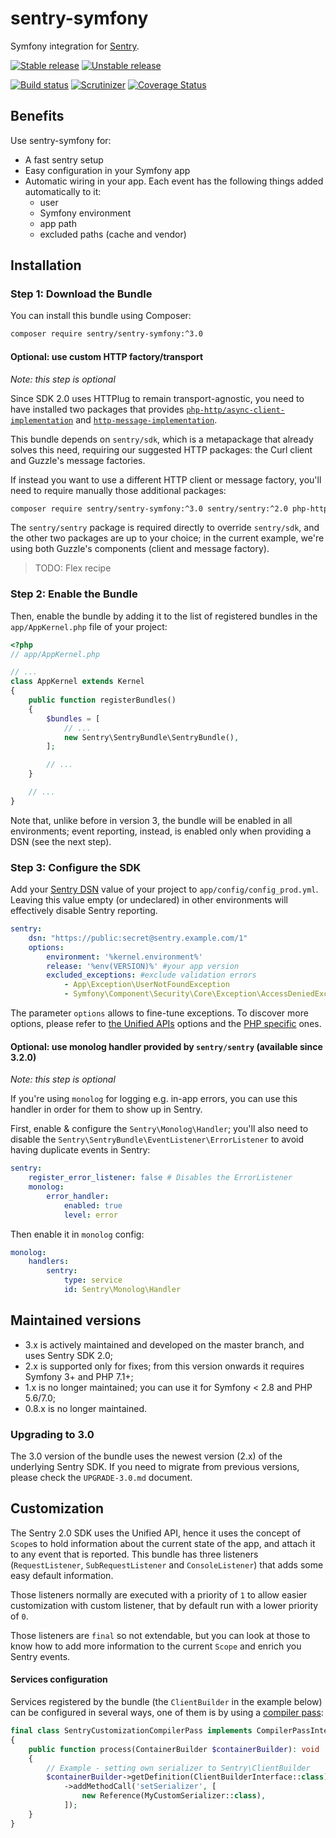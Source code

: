 # sentry-symfony

Symfony integration for [Sentry](https://getsentry.com/).

[![Stable release][Last stable image]][Packagist link]
[![Unstable release][Last unstable image]][Packagist link]

[![Build status][Master build image]][Master build link]
[![Scrutinizer][Master scrutinizer image]][Master scrutinizer link]
[![Coverage Status][Master coverage image]][Master scrutinizer link]

## Benefits

Use sentry-symfony for:

 * A fast sentry setup
 * Easy configuration in your Symfony app
 * Automatic wiring in your app. Each event has the following things added automatically to it:
   - user
   - Symfony environment
   - app path
   - excluded paths (cache and vendor)

## Installation

### Step 1: Download the Bundle
You can install this bundle using Composer: 

```bash
composer require sentry/sentry-symfony:^3.0
```

#### Optional: use custom HTTP factory/transport
*Note: this step is optional*

Since SDK 2.0 uses HTTPlug to remain transport-agnostic, you need to have installed two packages that provides 
[`php-http/async-client-implementation`](https://packagist.org/providers/php-http/async-client-implementation)
and [`http-message-implementation`](https://packagist.org/providers/psr/http-message-implementation).

This bundle depends on `sentry/sdk`, which is a metapackage that already solves this need, requiring our suggested HTTP
packages: the Curl client and Guzzle's message factories.

If instead you want to use a different HTTP client or message factory, you'll need to require manually those additional
packages:

```bash
composer require sentry/sentry-symfony:^3.0 sentry/sentry:^2.0 php-http/guzzle6-adapter guzzlehttp/psr7
```

The `sentry/sentry` package is required directly to override `sentry/sdk`, and the other two packages are up to your choice;
in the current example, we're using both Guzzle's components (client and message factory).

> TODO: Flex recipe

### Step 2: Enable the Bundle

Then, enable the bundle by adding it to the list of registered bundles
in the `app/AppKernel.php` file of your project:

```php
<?php
// app/AppKernel.php

// ...
class AppKernel extends Kernel
{
    public function registerBundles()
    {
        $bundles = [
            // ...
            new Sentry\SentryBundle\SentryBundle(),
        ];

        // ...
    }

    // ...
}
```
Note that, unlike before in version 3, the bundle will be enabled in all environments; event reporting, instead, is enabled
only when providing a DSN (see the next step).

### Step 3: Configure the SDK

Add your [Sentry DSN](https://docs.sentry.io/quickstart/#configure-the-dsn) value of your project to ``app/config/config_prod.yml``.
Leaving this value empty (or undeclared) in other environments will effectively disable Sentry reporting.

```yaml
sentry:
    dsn: "https://public:secret@sentry.example.com/1"
    options:
        environment: '%kernel.environment%'
        release: '%env(VERSION)%' #your app version
        excluded_exceptions: #exclude validation errors
            - App\Exception\UserNotFoundException
            - Symfony\Component\Security\Core\Exception\AccessDeniedException
```

The parameter `options` allows to fine-tune exceptions. To discover more options, please refer to
[the Unified APIs](https://docs.sentry.io/development/sdk-dev/unified-api/#options) options and
the [PHP specific](https://docs.sentry.io/platforms/php/#php-specific-options) ones.

#### Optional: use monolog handler provided by `sentry/sentry` (available since 3.2.0)
*Note: this step is optional*

If you're using `monolog` for logging e.g. in-app errors, you
can use this handler in order for them to show up in Sentry. 

First, enable & configure the `Sentry\Monolog\Handler`; you'll also need
to disable the `Sentry\SentryBundle\EventListener\ErrorListener` to
avoid having duplicate events in Sentry:

```yaml
sentry:
    register_error_listener: false # Disables the ErrorListener
    monolog:
        error_handler:
            enabled: true
            level: error
```

Then enable it in `monolog` config:

```yaml
monolog:
    handlers:
        sentry:
            type: service
            id: Sentry\Monolog\Handler
```

## Maintained versions
 * 3.x is actively maintained and developed on the master branch, and uses Sentry SDK 2.0;
 * 2.x is supported only for fixes; from this version onwards it requires Symfony 3+ and PHP 7.1+;
 * 1.x is no longer maintained; you can use it for Symfony < 2.8 and PHP 5.6/7.0; 
 * 0.8.x is no longer maintained.

### Upgrading to 3.0
The 3.0 version of the bundle uses the newest version (2.x) of the underlying Sentry SDK. If you need to migrate from previous versions, please check the `UPGRADE-3.0.md` document.

## Customization

The Sentry 2.0 SDK uses the Unified API, hence it uses the concept of `Scope`s to hold information about the current 
state of the app, and attach it to any event that is reported. This bundle has three listeners (`RequestListener`, 
`SubRequestListener` and `ConsoleListener`) that adds some easy default information. 

Those listeners normally are executed with a priority of `1` to allow easier customization with custom listener, that by 
default run with a lower priority of `0`.

Those listeners are `final` so not extendable, but you can look at those to know how to add more information to the 
current `Scope` and enrich you Sentry events.


#### Services configuration

Services registered by the bundle (the `ClientBuilder` in the example below) can be configured in several ways, one of them is by using a [compiler pass](https://symfony.com/doc/current/service_container/compiler_passes.html):

```php
final class SentryCustomizationCompilerPass implements CompilerPassInterface
{
    public function process(ContainerBuilder $containerBuilder): void
    {
        // Example - setting own serializer to Sentry\ClientBuilder
        $containerBuilder->getDefinition(ClientBuilderInterface::class)
            ->addMethodCall('setSerializer', [
                new Reference(MyCustomSerializer::class),
            ]);
    }
}
```

[Last stable image]: https://poser.pugx.org/sentry/sentry-symfony/version.svg
[Last unstable image]: https://poser.pugx.org/sentry/sentry-symfony/v/unstable.svg
[Master build image]: https://travis-ci.org/getsentry/sentry-symfony.svg?branch=master
[Master scrutinizer image]: https://scrutinizer-ci.com/g/getsentry/sentry-symfony/badges/quality-score.png?b=master
[Master coverage image]: https://scrutinizer-ci.com/g/getsentry/sentry-symfony/badges/coverage.png?b=master

[Packagist link]: https://packagist.org/packages/sentry/sentry-symfony
[Master build link]: https://travis-ci.org/getsentry/sentry-symfony
[Master scrutinizer link]: https://scrutinizer-ci.com/g/getsentry/sentry-symfony/?branch=master
